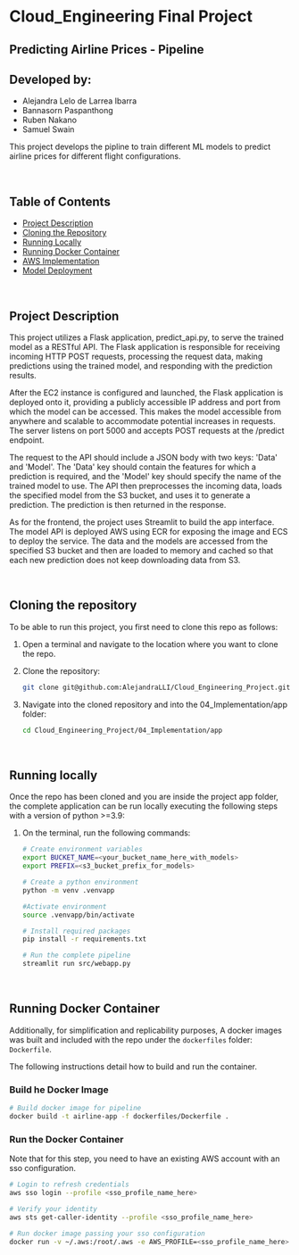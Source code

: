 # Cloud_Engineering Final Project
## Predicting Airline Prices - Pipeline
## Developed by: 
- Alejandra Lelo de Larrea Ibarra
- Bannasorn Paspanthong
- Ruben Nakano
- Samuel Swain

This project develops the pipline to train different ML models to predict airline prices for different flight configurations.

<br/>

## Table of Contents 
- [Project Description](#id-ProjectDesc)
- [Cloning the Repository](#id-CloneRepo)
- [Running Locally](#id-RunLocal)
- [Running Docker Container](#id-RunContainer)
- [AWS Implementation](#id-Implementation)
- [Model Deployment](#id-Deployment)


<br/><div id='id-ProjectDesc'/>

## Project Description

This project utilizes a Flask application, predict_api.py, to serve the trained model as a RESTful API. The Flask application is responsible for receiving incoming HTTP POST requests, processing the request data, making predictions using the trained model, and responding with the prediction results.

After the EC2 instance is configured and launched, the Flask application is deployed onto it, providing a publicly accessible IP address and port from which the model can be accessed. This makes the model accessible from anywhere and scalable to accommodate potential increases in requests. The server listens on port 5000 and accepts POST requests at the /predict endpoint.

The request to the API should include a JSON body with two keys: 'Data' and 'Model'. The 'Data' key should contain the features for which a prediction is required, and the 'Model' key should specify the name of the trained model to use. The API then preprocesses the incoming data, loads the specified model from the S3 bucket, and uses it to generate a prediction. The prediction is then returned in the response.

As for the frontend, the project uses Streamlit to build the app interface. The model API is deployed AWS using ECR for exposing the image and ECS to deploy the service. The data and the models are accessed from the specified S3 bucket and then are loaded to memory and cached so that each new prediction does not keep downloading data from S3. 

<br/><div id='id-CloneRepo'/>

## Cloning the repository

To be able to run this project, you first need to clone this repo as follows: 

1. Open a terminal and navigate to the location where you want to clone the repo. 

2. Clone the repository:

    ```bash
    git clone git@github.com:AlejandraLLI/Cloud_Engineering_Project.git
    ```
3. Navigate into the cloned repository and into the 04_Implementation/app folder: 

    ```bash
    cd Cloud_Engineering_Project/04_Implementation/app
    ```

<br/><div id='id-RunLocal'/>

## Running locally 

Once the repo has been cloned and you are inside the project app folder, the complete application can be run locally executing the following steps with a version of python >=3.9:

1. On the terminal, run the following commands:

    ```bash
    # Create environment variables 
    export BUCKET_NAME=<your_bucket_name_here_with_models>
    export PREFIX=<s3_bucket_prefix_for_models>

    # Create a python environment
    python -m venv .venvapp

    #Activate environment
    source .venvapp/bin/activate

    # Install required packages
    pip install -r requirements.txt

    # Run the complete pipeline 
    streamlit run src/webapp.py
    ```

<br/><div id='id-RunContainer'/>

## Running Docker Container 

Additionally, for simplification and replicability purposes, A docker images was built and included with the repo under the `dockerfiles` folder: `Dockerfile`. 

The following instructions detail how to build and run the container. 

### Build he Docker Image

```bash
# Build docker image for pipeline
docker build -t airline-app -f dockerfiles/Dockerfile .
```

### Run the Docker Container

Note that for this step, you need to have an existing AWS account with an sso configuration.

```bash
# Login to refresh credentials 
aws sso login --profile <sso_profile_name_here>

# Verify your identity 
aws sts get-caller-identity --profile <sso_profile_name_here>

# Run docker image passing your sso configuration 
docker run -v ~/.aws:/root/.aws -e AWS_PROFILE=<sso_profile_name_here> -e BUCKET_NAME=<your_bucket_name_here> -e PREFIX=<your_prefix_for_models_here> -p 80:80 airline-app
```